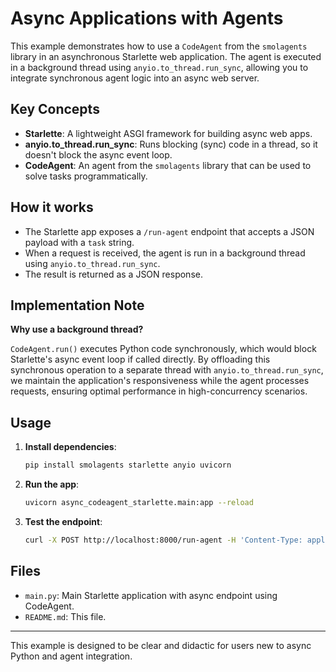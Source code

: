 # Async Applications with Agents

This example demonstrates how to use a `CodeAgent` from the `smolagents` library in an asynchronous Starlette web application.
The agent is executed in a background thread using `anyio.to_thread.run_sync`, allowing you to integrate synchronous agent logic into an async web server.

## Key Concepts

- **Starlette**: A lightweight ASGI framework for building async web apps.
- **anyio.to_thread.run_sync**: Runs blocking (sync) code in a thread, so it doesn't block the async event loop.
- **CodeAgent**: An agent from the `smolagents` library that can be used to solve tasks programmatically.

## How it works

- The Starlette app exposes a `/run-agent` endpoint that accepts a JSON payload with a `task` string.
- When a request is received, the agent is run in a background thread using `anyio.to_thread.run_sync`.
- The result is returned as a JSON response.

## Implementation Note

**Why use a background thread?** 

`CodeAgent.run()` executes Python code synchronously, which would block Starlette's async event loop if called directly. By offloading this synchronous operation to a separate thread with `anyio.to_thread.run_sync`, we maintain the application's responsiveness while the agent processes requests, ensuring optimal performance in high-concurrency scenarios.

## Usage

1. **Install dependencies**:
   ```bash
   pip install smolagents starlette anyio uvicorn
   ```

2. **Run the app**:
   ```bash
   uvicorn async_codeagent_starlette.main:app --reload
   ```

3. **Test the endpoint**:
   ```bash
   curl -X POST http://localhost:8000/run-agent -H 'Content-Type: application/json' -d '{"task": "What is 2+2?"}'
   ```

## Files

- `main.py`: Main Starlette application with async endpoint using CodeAgent.
- `README.md`: This file.

---
This example is designed to be clear and didactic for users new to async Python and agent integration.
